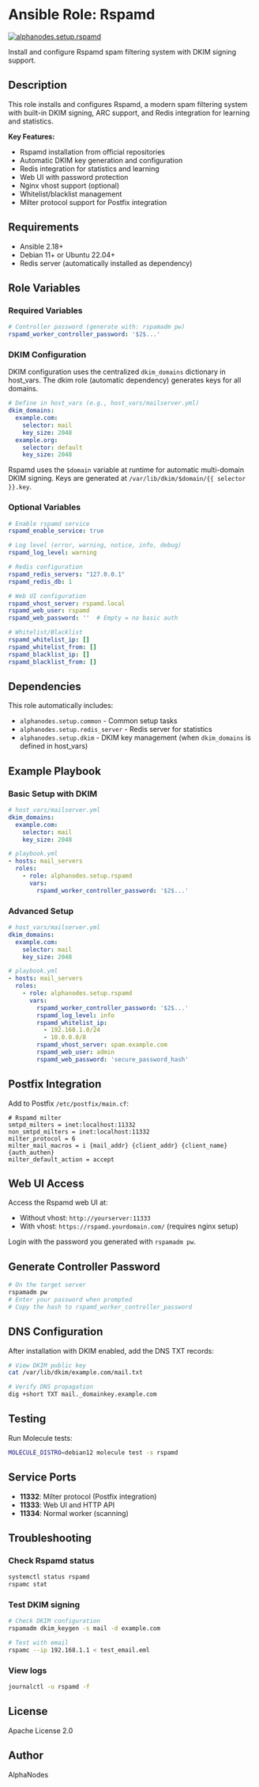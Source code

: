 # Ansible Role: Rspamd

[![alphanodes.setup.rspamd](https://github.com/alphanodes/ansible.setup/actions/workflows/rspamd.yml/badge.svg)](https://github.com/alphanodes/ansible.setup/actions/workflows/rspamd.yml)

Install and configure Rspamd spam filtering system with DKIM signing support.

## Description

This role installs and configures Rspamd, a modern spam filtering system with built-in DKIM signing, ARC support, and Redis integration for learning and statistics.

**Key Features:**

- Rspamd installation from official repositories
- Automatic DKIM key generation and configuration
- Redis integration for statistics and learning
- Web UI with password protection
- Nginx vhost support (optional)
- Whitelist/blacklist management
- Milter protocol support for Postfix integration

## Requirements

- Ansible 2.18+
- Debian 11+ or Ubuntu 22.04+
- Redis server (automatically installed as dependency)

## Role Variables

### Required Variables

```yaml
# Controller password (generate with: rspamadm pw)
rspamd_worker_controller_password: '$2$...'
```

### DKIM Configuration

DKIM configuration uses the centralized `dkim_domains` dictionary in host_vars.
The dkim role (automatic dependency) generates keys for all domains.

```yaml
# Define in host_vars (e.g., host_vars/mailserver.yml)
dkim_domains:
  example.com:
    selector: mail
    key_size: 2048
  example.org:
    selector: default
    key_size: 2048
```

Rspamd uses the `$domain` variable at runtime for automatic multi-domain DKIM signing.
Keys are generated at `/var/lib/dkim/$domain/{{ selector }}.key`.

### Optional Variables

```yaml
# Enable rspamd service
rspamd_enable_service: true

# Log level (error, warning, notice, info, debug)
rspamd_log_level: warning

# Redis configuration
rspamd_redis_servers: "127.0.0.1"
rspamd_redis_db: 1

# Web UI configuration
rspamd_vhost_server: rspamd.local
rspamd_web_user: rspamd
rspamd_web_password: ''  # Empty = no basic auth

# Whitelist/Blacklist
rspamd_whitelist_ip: []
rspamd_whitelist_from: []
rspamd_blacklist_ip: []
rspamd_blacklist_from: []
```

## Dependencies

This role automatically includes:

- `alphanodes.setup.common` - Common setup tasks
- `alphanodes.setup.redis_server` - Redis server for statistics
- `alphanodes.setup.dkim` - DKIM key management (when `dkim_domains` is defined in host_vars)

## Example Playbook

### Basic Setup with DKIM

```yaml
# host_vars/mailserver.yml
dkim_domains:
  example.com:
    selector: mail
    key_size: 2048

# playbook.yml
- hosts: mail_servers
  roles:
    - role: alphanodes.setup.rspamd
      vars:
        rspamd_worker_controller_password: '$2$...'
```

### Advanced Setup

```yaml
# host_vars/mailserver.yml
dkim_domains:
  example.com:
    selector: mail
    key_size: 2048

# playbook.yml
- hosts: mail_servers
  roles:
    - role: alphanodes.setup.rspamd
      vars:
        rspamd_worker_controller_password: '$2$...'
        rspamd_log_level: info
        rspamd_whitelist_ip:
          - 192.168.1.0/24
          - 10.0.0.0/8
        rspamd_vhost_server: spam.example.com
        rspamd_web_user: admin
        rspamd_web_password: 'secure_password_hash'
```

## Postfix Integration

Add to Postfix `/etc/postfix/main.cf`:

```text
# Rspamd milter
smtpd_milters = inet:localhost:11332
non_smtpd_milters = inet:localhost:11332
milter_protocol = 6
milter_mail_macros = i {mail_addr} {client_addr} {client_name} {auth_authen}
milter_default_action = accept
```

## Web UI Access

Access the Rspamd web UI at:

- Without vhost: `http://yourserver:11333`
- With vhost: `https://rspamd.yourdomain.com/` (requires nginx setup)

Login with the password you generated with `rspamadm pw`.

## Generate Controller Password

```bash
# On the target server
rspamadm pw
# Enter your password when prompted
# Copy the hash to rspamd_worker_controller_password
```

## DNS Configuration

After installation with DKIM enabled, add the DNS TXT records:

```bash
# View DKIM public key
cat /var/lib/dkim/example.com/mail.txt

# Verify DNS propagation
dig +short TXT mail._domainkey.example.com
```

## Testing

Run Molecule tests:

```bash
MOLECULE_DISTRO=debian12 molecule test -s rspamd
```

## Service Ports

- **11332**: Milter protocol (Postfix integration)
- **11333**: Web UI and HTTP API
- **11334**: Normal worker (scanning)

## Troubleshooting

### Check Rspamd status

```bash
systemctl status rspamd
rspamc stat
```

### Test DKIM signing

```bash
# Check DKIM configuration
rspamadm dkim_keygen -s mail -d example.com

# Test with email
rspamc --ip 192.168.1.1 < test_email.eml
```

### View logs

```bash
journalctl -u rspamd -f
```

## License

Apache License 2.0

## Author

AlphaNodes
